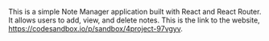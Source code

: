 This is a simple Note Manager application built with React and React Router. It allows users to add, view, and delete notes.
This is the link to the website, https://codesandbox.io/p/sandbox/4project-97vgyv. 
